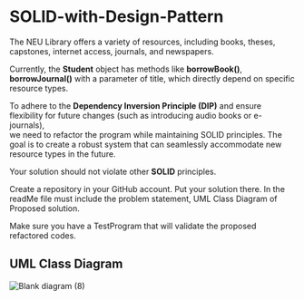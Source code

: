 # SOLID-with-Design-Pattern

<p>The NEU Library offers a variety of resources, including books, theses, capstones, internet access, journals, and newspapers.

Currently, the **Student** object has methods like **borrowBook()**, **borrowJournal()** with a parameter of title, which directly depend on specific resource types.

To adhere to the **Dependency Inversion Principle (DIP)** and ensure flexibility for future changes (such as introducing audio books or e-journals), <br>we need to refactor the program while maintaining SOLID principles. The goal is to create a robust system that can seamlessly accommodate new resource types in the future.

Your solution should not violate other **SOLID** principles.

Create a repository in your GitHub account. Put your solution there. In the readMe file must include the problem statement, UML Class Diagram of Proposed solution.

Make sure you have a TestProgram that will validate the proposed refactored codes.</p>


## UML Class Diagram
![Blank diagram (8)](https://github.com/user-attachments/assets/63e92046-eca4-4807-8652-5d44699c2335)
